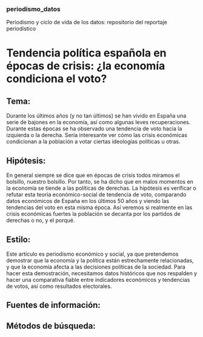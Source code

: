 ### periodismo_datos
Periodismo y ciclo de vida de los datos: repositorio del reportaje periodístico

# Tendencia política española en épocas de crisis: ¿la economía condiciona el voto?

## Tema:

Durante los últimos años (y no tan últimos) se han vivido en España una serie de bajones en la economía, así como algunas leves recuperaciones. Durante estas épocas se ha observado una tendencia de voto hacia la izquierda o la derecha. Sería interesante ver cómo las crisis económicas condicionan a la población a votar ciertas ideologías políticas u otras. 


## Hipótesis:

En general siempre se dice que en épocas de crisis todos miramos el bolsillo, nuestro bolsillo. Por tanto, se ha dicho que en malos momentos en la economía se tiende a las políticas de derechas. La hipótesis es verificar o refutar esta teoría económico-social de tendencia de voto, comparando datos económicos de España en los últimos 50 años y viendo las tendencias del voto en esta misma época. 
Así veremos si realmente en las crisis económicas fuertes la población se decanta por los partidos de derechas o no, y el porqué.


## Estilo:

Este artículo es periodismo económico y social, ya que pretendemos demostrar que la economía y la política están estrechamente relacionadas, y que la economía afecta a las decisiones políticas de la sociedad. Para hacer esta demostración, necesitamos datos históricos que nos respalden y hacer una comparativa fiable entre indicadores económicos y tendencias de votos, así como resultados electorales. 

 
## Fuentes de información:




## Métodos de búsqueda:


